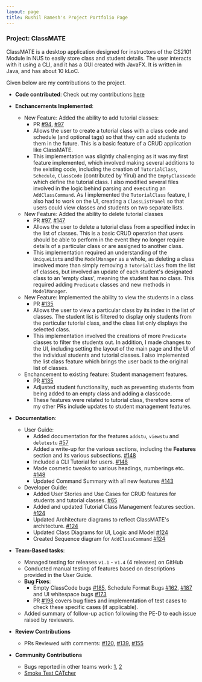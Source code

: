 ```yaml
---
layout: page
title: Rushil Ramesh's Project Portfolio Page
---
```


### Project: ClassMATE

ClassMATE is a desktop application designed for instructors of the CS2101 Module in NUS to easily store class and student details. The user interacts with it using a CLI, and it has a GUI created with JavaFX. It is written in Java, and has about 10 kLoC.

Given below are my contributions to the project.

* **Code contributed**: Check out my contributions [here](https://nus-cs2103-ay2122s1.github.io/tp-dashboard/)

* **Enchancements Implemented**:
    * New Feature: Added the ability to add tutorial classes:
        * PR [\#94](https://github.com/AY2122S1-CS2103T-W15-1/tp/pull/94),  [\#97](https://github.com/AY2122S1-CS2103T-W15-1/tp/pull/97)
        * Allows the user to create a tutorial class with a class code and schedule (and optional tags) so that
          they can add students to them in the future. This is a basic feature of a CRUD application like ClassMATE.
        * This implementation was slightly challenging as it was my first feature implemented, which involved making several
        additions to the existing code, including the creation of `TutorialClass`, `Schedule`, `ClassCode` (contributed by Yirui) and the
        `EmptyClasscode` which define the tutorial class. I also modified several files involved in the logic behind parsing and executing an
        `AddClassCommand`. As I implemented the `TutorialClass` feature, I also had to work on the UI, creating a
      `ClassListPanel` so that users could view classes and students on two separate lists.
    * New Feature: Added the ability to delete tutorial classes
        * PR [\#97](https://github.com/AY2122S1-CS2103T-W15-1/tp/pull/97), [\#147](https://github.com/AY2122S1-CS2103T-W15-1/tp/pull/147)
        * Allows the user to delete a tutorial class from a specified index in the list of classes. This is a basic CRUD operation
        that users should be able to perform in the event they no longer require details of a particular class or are assigned to
        another class.
        * This implementation required an understanding of the `UniqueList`s and the `ModelManager` as a whole,
        as deleting a class involved more than simply removing a `TutorialClass` from the list of classes, but involved
        an update of each student's designated class to an 'empty class', meaning the student has no class. This required
        adding `Predicate` classes and new methods in `ModelManager`.
    * New Feature: Implemented the ability to view the students in a class
        * PR [\#135](https://github.com/AY2122S1-CS2103T-W15-1/tp/pull/135)
        * Allows the user to view a particular class by its index in the list of classes. The student list is filtered to
        display only students from the particular tutorial class, and the class list only displays the selected class.
        * This implementation involved the creations of more `Predicate` classes to filter the students out. In addition,
        I made changes to the UI, including setting the layout of the main page and the UI of the individual students and tutorial classes.
        I also implemented the list class feature which brings the user back to the original list of classes.
    * Enchancement to existing feature: Student management features.
        * PR [\#135](https://github.com/AY2122S1-CS2103T-W15-1/tp/pull/135)
        * Adjusted student functionality, such as preventing students from being added to an empty class and adding a classcode.
        * These features were related to tutorial class, therefore some of my other PRs include updates to student management features.

* **Documentation**:
    * User Guide:
        * Added documentation for the features `addstu`, `viewstu` and `deletestu` [\#57](https://github.com/AY2122S1-CS2103T-W15-1/tp/pull/57)
        * Added a write-up for the various sections, including the **Features** section and its various subsections. [\#148](https://github.com/AY2122S1-CS2103T-W15-1/tp/pull/148)
        * Included a CLI Tutorial for users. [\#148](https://github.com/AY2122S1-CS2103T-W15-1/tp/pull/148)
        * Made cosmetic tweaks to various headings, numberings etc. [\#148](https://github.com/AY2122S1-CS2103T-W15-1/tp/pull/148)
        * Updated Command Summary with all new features [\#143](https://github.com/AY2122S1-CS2103T-W15-1/tp/pull/143)
    * Developer Guide:
        * Added User Stories and Use Cases for CRUD features for students and tutorial classes. [\#65](https://github.com/AY2122S1-CS2103T-W15-1/tp/pull/65)
        * Added and updated Tutorial Class Management features section. [\#124](https://github.com/AY2122S1-CS2103T-W15-1/tp/pull/124)
        * Updated Architecture diagrams to reflect ClassMATE's architecture. [\#124](https://github.com/AY2122S1-CS2103T-W15-1/tp/pull/124)
        * Updated Class Diagrams for UI, Logic and Model [\#124](https://github.com/AY2122S1-CS2103T-W15-1/tp/pull/124)
        * Created Sequence diagram for `AddClassCommand` [\#124](https://github.com/AY2122S1-CS2103T-W15-1/tp/pull/124)

* **Team-Based tasks**:
    * Managed testing for releases `v1.1` - `v1.4` (4 releases) on GitHub
    * Conducted manual testing of features based on descriptions provided in the User Guide.
    * **Bug Fixes**:
        * Empty ClassCode bugs [\#185](https://github.com/AY2122S1-CS2103T-W15-1/tp/issues/185), Schedule Format Bugs [\#162](https://github.com/AY2122S1-CS2103T-W15-1/tp/issues/162), [\#187](https://github.com/AY2122S1-CS2103T-W15-1/tp/issues/187) and UI whitespace bugs [\#173](https://github.com/AY2122S1-CS2103T-W15-1/tp/issues/173)
        * PR [\#198](https://github.com/AY2122S1-CS2103T-W15-1/tp/pull/198) covers bug fixes and implementation of test cases to check these specific cases (if applicable).
    * Added summary of follow-up action following the PE-D to each issue raised by reviewers.

* **Review Contributions**
    * PRs Reviewed with comments: [\#120](https://github.com/AY2122S1-CS2103T-W15-1/tp/pull/120), [\#139](https://github.com/AY2122S1-CS2103T-W15-1/tp/pull/139), [\#155](https://github.com/AY2122S1-CS2103T-W15-1/tp/pull/155)

* **Community Contributions**
    * Bugs reported in other teams work: [1](https://github.com/AY2122S1-CS2103T-F13-2/tp/issues/153), [2](https://github.com/AY2122S1-CS2103T-F13-2/tp/issues/154)
    * [Smoke Test CATcher](https://github.com/rushilramesh/ped)